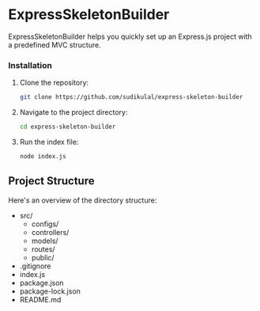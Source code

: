 # ExpressSkeletonBuilder

ExpressSkeletonBuilder helps you quickly set up an Express.js project with a predefined MVC structure.

### Installation

1. Clone the repository:

    ```bash
    git clone https://github.com/sudikulal/express-skeleton-builder
    ```

2. Navigate to the project directory:

    ```bash
    cd express-skeleton-builder
    ```

3. Run the index file:

    ```bash
    node index.js
    ```

## Project Structure
Here's an overview of the directory structure:
- src/
  - configs/
  - controllers/
  - models/
  - routes/
  - public/
- .gitignore
- index.js
- package.json
- package-lock.json
- README.md


